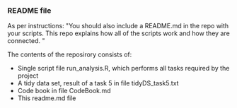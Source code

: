 ### README file

As per instructions: "You should also include a README.md in the repo with your scripts. This repo explains how all of the scripts work and how they are connected. "

The contents of the reposirory consists of:
* Single script file run_analysis.R, which performs all tasks required by the project
* A tidy data set, result of a task 5 in file tidyDS_task5.txt
* Code book in file CodeBook.md
* This readme.md file